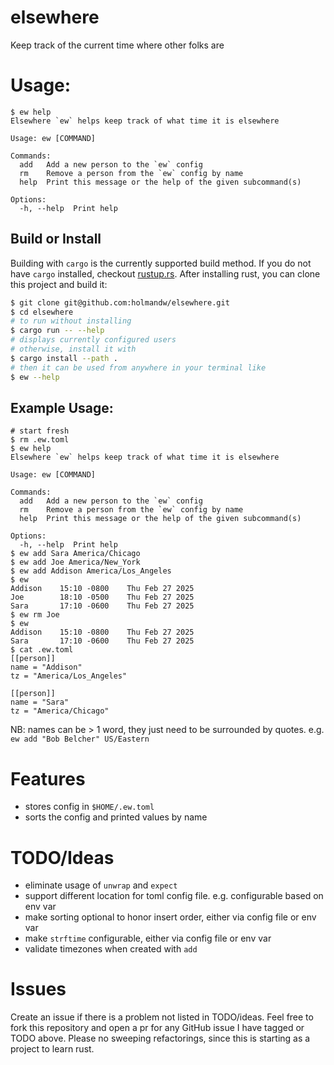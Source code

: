 # elsewhere

Keep track of the current time where other folks are


# Usage: 

```
$ ew help
Elsewhere `ew` helps keep track of what time it is elsewhere

Usage: ew [COMMAND]

Commands:
  add   Add a new person to the `ew` config
  rm    Remove a person from the `ew` config by name
  help  Print this message or the help of the given subcommand(s)

Options:
  -h, --help  Print help
```


## Build or Install

Building with `cargo` is the currently supported build method. If you do not have `cargo` installed,
checkout [rustup.rs](https://rustup.rs/). After installing rust, you can clone this project and build it:

```bash
$ git clone git@github.com:holmandw/elsewhere.git
$ cd elsewhere
# to run without installing
$ cargo run -- --help
# displays currently configured users
# otherwise, install it with
$ cargo install --path .
# then it can be used from anywhere in your terminal like
$ ew --help
```


## Example Usage:

```
# start fresh
$ rm .ew.toml
$ ew help
Elsewhere `ew` helps keep track of what time it is elsewhere

Usage: ew [COMMAND]

Commands:
  add   Add a new person to the `ew` config
  rm    Remove a person from the `ew` config by name
  help  Print this message or the help of the given subcommand(s)

Options:
  -h, --help  Print help
$ ew add Sara America/Chicago
$ ew add Joe America/New_York
$ ew add Addison America/Los_Angeles
$ ew
Addison    15:10 -0800    Thu Feb 27 2025
Joe        18:10 -0500    Thu Feb 27 2025
Sara       17:10 -0600    Thu Feb 27 2025
$ ew rm Joe
$ ew
Addison    15:10 -0800    Thu Feb 27 2025
Sara       17:10 -0600    Thu Feb 27 2025
$ cat .ew.toml
[[person]]
name = "Addison"
tz = "America/Los_Angeles"

[[person]]
name = "Sara"
tz = "America/Chicago"
```

NB: names can be > 1 word, they just need to be surrounded by quotes.
e.g. `ew add "Bob Belcher" US/Eastern`


# Features

* stores config in `$HOME/.ew.toml`
* sorts the config and printed values by name


# TODO/Ideas

* eliminate usage of `unwrap` and `expect`
* support different location for toml config file. e.g. configurable based on env var
* make sorting optional to honor insert order, either via config file or env var
* make `strftime` configurable, either via config file or env var
* validate timezones when created with `add`


# Issues

Create an issue if there is a problem not listed in TODO/ideas.
Feel free to fork this repository and open a pr for any GitHub issue
I have tagged or TODO above. Please no sweeping refactorings, since
this is starting as a project to learn rust.
